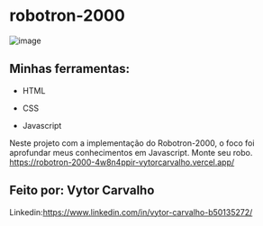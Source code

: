 # robotron-2000
![image](https://github.com/Vytorcarvalho/robotron-2000/assets/127906923/66a673d4-0c17-45f1-baf9-4d1ecc529e41)


## Minhas ferramentas:
* HTML

* CSS

* Javascript

Neste projeto com a implementação do Robotron-2000, o foco foi aprofundar meus conhecimentos em Javascript. Monte seu robo. 
https://robotron-2000-4w8n4ppir-vytorcarvalho.vercel.app/

## Feito por: Vytor Carvalho

Linkedin:https://www.linkedin.com/in/vytor-carvalho-b50135272/
